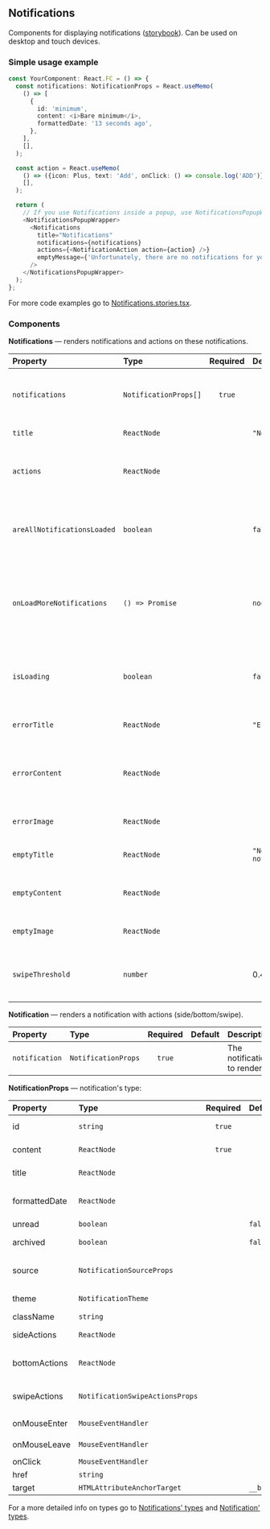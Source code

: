 ## Notifications

Components for displaying notifications ([storybook](https://preview.gravity-ui.com/components/?path=/story/components-notifications--default)).
Can be used on desktop and touch devices.

### Simple usage example

```typescript
const YourComponent: React.FC = () => {
  const notifications: NotificationProps = React.useMemo(
    () => [
      {
        id: 'minimum',
        content: <i>Bare minimum</i>,
        formattedDate: '13 seconds ago',
      },
    ],
    [],
  );

  const action = React.useMemo(
    () => ({icon: Plus, text: 'Add', onClick: () => console.log('ADD')}),
    [],
  );

  return (
    // If you use Notifications inside a popup, use NotificationsPopupWrapper
    <NotificationsPopupWrapper>
      <Notifications
        title="Notifications"
        notifications={notifications}
        actions={<NotificationAction action={action} />}
        emptyMessage={'Unfortunately, there are no notifications for you, pal'}
      />
    </NotificationsPopupWrapper>
  );
};
```

For more code examples go to [Notifications.stories.tsx](https://github.com/gravity-ui/components/blob/main/src/components/Notifications/__stories__/Notifications.stories.tsx).

### Components

**Notifications** — renders notifications and actions on these notifications.

| Property                    | Type                  | Required | Default              | Description                                                                                                                                            |
| :-------------------------- | :-------------------- | :------: | :------------------- | :----------------------------------------------------------------------------------------------------------------------------------------------------- |
| `notifications`             | `NotificationProps[]` |  `true`  |                      | List of Notifications to display. [Notification' types](https://github.com/gravity-ui/components/blob/main/src/components/Notification/definitions.ts) |
| `title`                     | `ReactNode`           |          | `"Notifications"`    | Notifications' title                                                                                                                                   |
| `actions`                   | `ReactNode`           |          |                      | Notifications' actions (e.g. create new, mark all as read)                                                                                             |
| `areAllNotificationsLoaded` | `boolean`             |          | `false`              | When `true` renders a Loader instead of the notifications                                                                                              |
| `onLoadMoreNotifications`   | `() => Promise`       |          | `noop`               | Callback is called when the user scrolls to the end (so you can fetch more notifications)                                                              |
| `isLoading`                 | `boolean`             |          | `false`              | When `true` renders a Loader instead of the notifications                                                                                              |
| `errorTitle`                | `ReactNode`           |          | `"Error"`            | Notifications' error state title                                                                                                                       |
| `errorContent`              | `ReactNode`           |          |                      | Used for the Error state (the message under the «Error»)                                                                                               |
| `errorImage`                | `ReactNode`           |          |                      | Custom image for the Error state                                                                                                                       |
| `emptyTitle`                | `ReactNode`           |          | `"No notifications"` | Notifications' empty state title                                                                                                                       |
| `emptyContent`              | `ReactNode`           |          |                      | Same as `errorContent`, but for the Empty state                                                                                                        |
| `emptyImage`                | `ReactNode`           |          |                      | Custom image for the Empty state                                                                                                                       |
| `swipeThreshold`            | `number`              |          | 0.4                  | A value from 0 to 1 — the more the harder it is to swipe                                                                                               |

**Notification** — renders a notification with actions (side/bottom/swipe).

| Property       | Type                | Required | Default | Description                |
| :------------- | :------------------ | :------: | :------ | :------------------------- |
| `notification` | `NotificationProps` |  `true`  |         | The notification to render |

**NotificationProps** — notification's type:

| Property      | Type                            | Required | Default   | Description                                                      |
| :------------ | :------------------------------ | :------: | :-------- | :--------------------------------------------------------------- |
| id            | `string`                        |  `true`  |           | Unique identifier (used in `key` for example)                    |
| content       | `ReactNode`                     |  `true`  |           | Notification's content (what it's about)                         |
| title         | `ReactNode`                     |          |           | Notification's title (bold)                                      |
| formattedDate | `ReactNode`                     |          |           | Notification's creation date (already formatted)                 |
| unread        | `boolean`                       |          | `false`   | Is notification unread                                           |
| archived      | `boolean`                       |          | `false`   | Is notification archived (invisible to the user)                 |
| source        | `NotificationSourceProps`       |          |           | Notification's source (e.g. Cloud/Tracker/Console)               |
| theme         | `NotificationTheme`             |          |           | Notification's theme (e.g. warning/danger)                       |
| className     | `string`                        |          |           | Notification's `className`                                       |
| sideActions   | `ReactNode`                     |          |           | Notification's actions on the right side                         |
| bottomActions | `ReactNode`                     |          |           | Notification's bottom actions (as buttons by default)            |
| swipeActions  | `NotificationSwipeActionsProps` |          |           | Notification's action on left/right swipe (mobile mode required) |
| onMouseEnter  | `MouseEventHandler`             |          |           | Callback for `onMouseEnter`                                      |
| onMouseLeave  | `MouseEventHandler`             |          |           | Callback for `onMouseLeave`                                      |
| onClick       | `MouseEventHandler`             |          |           | Callback for `onClick`                                           |
| href          | `string`                        |          |           | Notification url                                                 |
| target        | `HTMLAttributeAnchorTarget`     |          | `__blank` | Notification link target                                         |

For a more detailed info on types go to [Notifications' types](https://github.com/gravity-ui/components/blob/main/src/components/Notifications/definitions.ts) and [Notification' types](https://github.com/gravity-ui/components/blob/main/src/components/Notification/definitions.ts).
